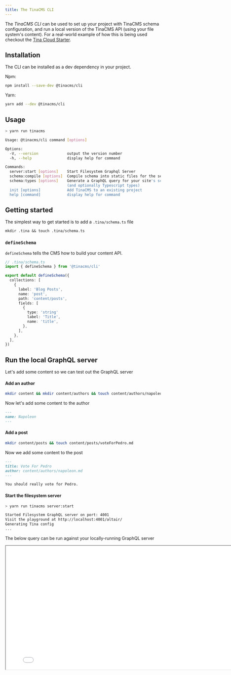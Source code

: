 ```yaml
---
title: The TinaCMS CLI
---
```


The _TinaCMS CLI_ can be used to set up your project with TinaCMS schema configuration, and run a local version of the TinaCMS API (using your file system's content). For a real-world example of how this is being used checkout the [Tina Cloud Starter](https://github.com/tinacms/tina-cloud-starter).

## Installation

The CLI can be installed as a dev dependency in your project.

Npm:

```bash
npm install --save-dev @tinacms/cli
```

Yarn:

```bash
yarn add --dev @tinacms/cli
```

## Usage

```sh
> yarn run tinacms

Usage: @tinacms/cli command [options]

Options:
  -V, --version             output the version number
  -h, --help                display help for command

Commands:
  server:start [options]    Start Filesystem Graphql Server
  schema:compile [options]  Compile schema into static files for the server
  schema:types [options]    Generate a GraphQL query for your site's schema,
                            (and optionally Typescript types)
  init [options]            Add TinaCMS to an existing project
  help [command]            display help for command
```

## Getting started

The simplest way to get started is to add a `.tina/schema.ts` file

```
mkdir .tina && touch .tina/schema.ts
```

### `defineSchema`

`defineSchema` tells the CMS how to build your content API.

```ts
// .tina/schema.ts
import { defineSchema } from '@tinacms/cli'

export default defineSchema({
  collections: [
    {
      label: 'Blog Posts',
      name: 'post',
      path: 'content/posts',
      fields: [
        {
          type: 'string'
          label: 'Title',
          name: 'title',
        },
      ],
    },
  ],
})
```

## Run the local GraphQL server

Let's add some content so we can test out the GraphQL server

#### Add an author

```sh
mkdir content && mkdir content/authors && touch content/authors/napoleon.md
```

Now let's add some content to the author

```markdown
---
name: Napoleon
---
```

#### Add a post

```sh
mkdir content/posts && touch content/posts/voteForPedro.md
```

Now we add some content to the post

```markdown
---
title: Vote For Pedro
author: content/authors/napoleon.md
---

You should really vote for Pedro.
```

#### Start the filesystem server

```sh
> yarn run tinacms server:start

Started Filesystem GraphQL server on port: 4001
Visit the playground at http://localhost:4001/altair/
Generating Tina config
...
```

The below query can be run against your locally-running GraphQL server

<iframe loading="lazy" src="/api/graphiql/?query=%7B%0A%20%20getDocument(collection%3A%20%22post%22%2C%20relativePath%3A%20%22voteForPedro.json%22)%20%7B%0A%20%20%20%20...on%20PostDocument%20%7B%0A%20%20%20%20%20%20data%20%7B%0A%20%20%20%20%20%20%20%20title%0A%20%20%20%20%20%20%20%20author%20%7B%0A%20%20%20%20%20%20%20%20%20%20...on%20AuthorDocument%20%7B%0A%20%20%20%20%20%20%20%20%20%20%20%20data%20%7B%0A%20%20%20%20%20%20%20%20%20%20%20%20%20%20name%0A%20%20%20%20%20%20%20%20%20%20%20%20%7D%0A%20%20%20%20%20%20%20%20%20%20%7D%0A%20%20%20%20%20%20%20%20%7D%0A%20%20%20%20%20%20%7D%0A%20%20%20%20%7D%0A%20%20%7D%0A%7D" width="800" height="400" />

## Next Steps

[Enable live-editing on your Next.js site](/docs/tinacms-context/)

[Deep dive on the Tina schema](/docs/schema/)

[Learn all about the GraphQL API](/docs/graphql/)
